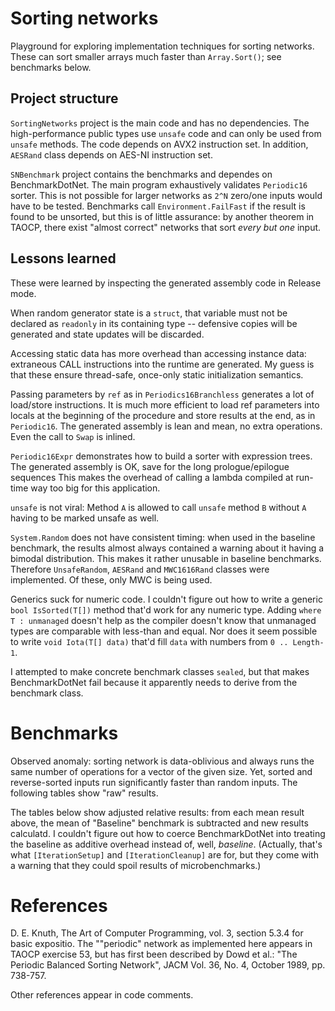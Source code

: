 # Sorting networks

Playground for exploring implementation techniques for sorting networks.  These can sort smaller arrays much faster
than `Array.Sort()`; see benchmarks below.

## Project structure

`SortingNetworks` project is the main code and has no dependencies.  The high-performance public types use `unsafe`
code and can only be used from `unsafe` methods.  The code depends on AVX2 instruction set.  In addition, `AESRand`
class depends on AES-NI instruction set.

`SNBenchmark` project contains the benchmarks and dependes on BenchmarkDotNet.  The main program exhaustively validates
`Periodic16` sorter.  This is not possible for larger networks as `2^N` zero/one inputs would have to be tested.  Benchmarks
call `Environment.FailFast` if the result is found to be unsorted, but this is of little assurance: by another theorem
in TAOCP, there exist "almost correct" networks that sort _every but one_ input.

## Lessons learned
These were learned by inspecting the generated assembly code in Release mode.

When random generator state is a `struct`, that variable must not be declared as `readonly` in its
containing type -- defensive copies will be generated and state updates will be discarded.

Accessing static data has more overhead than accessing instance data: extraneous CALL instructions into the runtime
are generated.  My guess is that these ensure thread-safe, once-only static initialization semantics.

Passing parameters by `ref` as in `Periodics16Branchless` generates a lot of load/store instructions.
It is much more efficient to load ref parameters into locals at the beginning of the procedure and store
results at the end, as in `Periodic16`.  The generated assembly is lean and mean, no extra operations.
Even the call to `Swap` is inlined.

`Periodic16Expr` demonstrates how to build a sorter with expression trees.  The generated assembly is OK,
save for the long prologue/epilogue sequences  This makes the overhead of calling a lambda compiled at run-time
way too big for this application.

`unsafe` is not viral: Method `A` is allowed to call `unsafe` method `B` without `A` having to be marked
unsafe as well.

`System.Random` does not have consistent timing: when used in the baseline benchmark, the results almost always
contained a warning about it having a bimodal distribution.  This makes it rather unusable in baseline benchmarks.
Therefore `UnsafeRandom`, `AESRand` and `MWC1616Rand` classes were implemented.  Of these, only MWC is being used.

Generics suck for numeric code.  I couldn't figure out how to write a generic `bool IsSorted(T[])` method that'd
work for any numeric type.  Adding `where T : unmanaged` doesn't help as the compiler doesn't know that unmanaged
types are comparable with less-than and equal.  Nor does it seem possible to write `void Iota(T[] data)` that'd
fill `data` with numbers from `0 .. Length-1`.

I attempted to make concrete benchmark classes `sealed`, but that makes BenchmarkDotNet fail because it apparently
needs to derive from the benchmark class.

# Benchmarks

Observed anomaly: sorting network is data-oblivious and always runs the same number of operations for a vector of
the given size.  Yet, sorted and reverse-sorted inputs run significantly faster than random inputs.  The following
tables show "raw" results.

The tables below show adjusted relative results: from each mean result above, the mean of "Baseline" benchmark is
subtracted and new results calculatd.  I couldn't figure out how to coerce BenchmarkDotNet into treating the baseline
as additive overhead instead of, well, _baseline_.  (Actually, that's what `[IterationSetup]` and `[IterationCleanup]`
are for, but they come with a warning that they could spoil results of microbenchmarks.)

# References

D. E. Knuth, The Art of Computer Programming, vol. 3, section 5.3.4 for basic expositio. The ""periodic" network as
implemented here appears in TAOCP exercise 53, but has first been described by Dowd et al.: "The Periodic Balanced Sorting
Network", JACM Vol. 36, No. 4, October 1989, pp. 738-757.

Other references appear in code comments.



